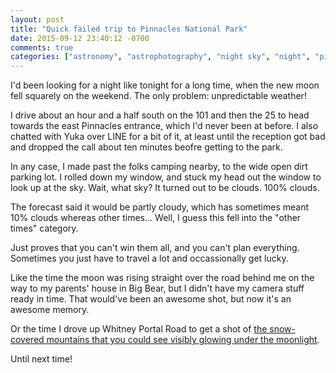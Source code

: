 ```yaml
---
layout: post
title: "Quick failed trip to Pinnacles National Park"
date: 2015-09-12 23:40:12 -0700
comments: true
categories: ["astronomy", "astrophotography", "night sky", "night", "pinnacles", "national park", "pinnacles national park"]
---
```


I'd been looking for a night like tonight for a long time, when the new moon fell squarely on the weekend.  The only problem: unpredictable weather!

I drive about an hour and a half south on the 101 and then the 25 to head towards the east Pinnacles entrance, which I'd never been at before.  I also chatted with Yuka over LINE for a bit of it, at least until the reception got bad and dropped the call about ten minutes beofre getting to the park.

In any case, I made past the folks camping nearby, to the wide open dirt parking lot.  I rolled down my window, and stuck my head out the window to look up at the sky.  Wait, what sky?  It turned out to be clouds.  100% clouds.

The forecast said it would be partly cloudy, which has sometimes meant 10% clouds whereas other times...  Well, I guess this fell into the "other times" category.

Just proves that you can't win them all, and you can't plan everything.  Sometimes you just have to travel a lot and occassionally get lucky.

Like the time the moon was rising straight over the road behind me on the way to my parents' house in Big Bear, but I didn't have my camera stuff ready in time.  That would've been an awesome shot, but now it's an awesome memory.

Or the time I drove up Whitney Portal Road to get a shot of [the snow-covered mountains that you could see visibly glowing under the moonlight](https://www.flickr.com/photos/franksvalli/13234418335).

Until next time!